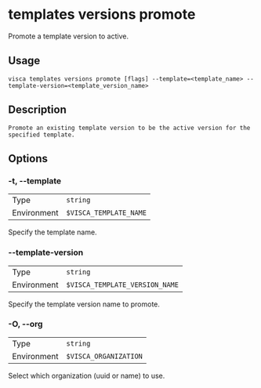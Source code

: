 # templates versions promote

Promote a template version to active.

## Usage

```console
visca templates versions promote [flags] --template=<template_name> --template-version=<template_version_name>
```

## Description

```console
Promote an existing template version to be the active version for the specified template.
```

## Options

### -t, --template

|             |                                   |
| ----------- | --------------------------------- |
| Type        | <code>string</code>               |
| Environment | <code>$VISCA_TEMPLATE_NAME</code> |

Specify the template name.

### --template-version

|             |                                           |
| ----------- | ----------------------------------------- |
| Type        | <code>string</code>                       |
| Environment | <code>$VISCA_TEMPLATE_VERSION_NAME</code> |

Specify the template version name to promote.

### -O, --org

|             |                                  |
| ----------- | -------------------------------- |
| Type        | <code>string</code>              |
| Environment | <code>$VISCA_ORGANIZATION</code> |

Select which organization (uuid or name) to use.
